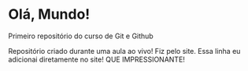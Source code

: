 # Olá, Mundo!
 Primeiro repositório do curso de Git e Github

 Repositório criado durante uma aula ao vivo!
 Fiz pelo site.
 Essa linha eu adicionai diretamente no site! QUE IMPRESSIONANTE! 
